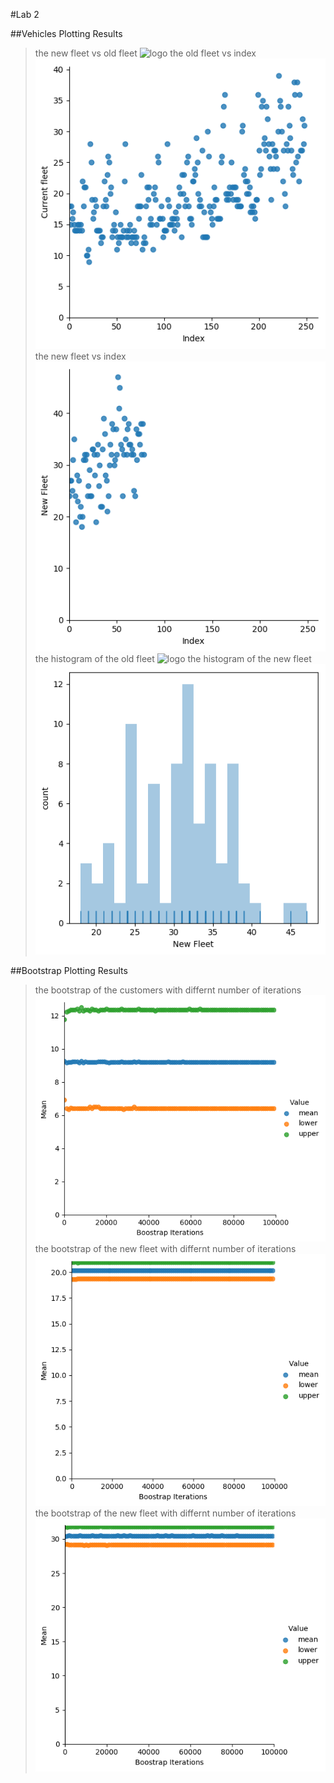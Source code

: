 
#Lab 2 

##Vehicles Plotting Results 
>the new fleet vs old fleet
![logo](/vehiclesResult/scaterplot.png)
>the old fleet vs index
![logo](./vehiclesResult/scaterplot1.png?raw=true)
>the new fleet vs index
![logo](./vehiclesResult/scaterplot2.png?raw=true)
>the histogram of the old fleet 
![logo](./vehiclesResulthistogramCurrentFleet.png?raw=true)
>the histogram of the new fleet 
![logo](./vehiclesResult/histogramNewFleet.png?raw=true)




##Bootstrap Plotting Results
>the bootstrap of the customers with differnt number of iterations 
![logo](./BootstrapResult/customers.png?raw=true)
>the bootstrap of the new fleet with differnt number of iterations 
![logo](./BootstrapResult/vehicleOldFleet.png?raw=true) 
>the bootstrap of the new fleet with differnt number of iterations 
![logo](./BootstrapResult/vehicleNewFleet.png?raw=true)
